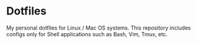 # Dotfiles

My personal dotfiles for Linux / Mac OS systems. This repository includes configs only for Shell applications such as Bash, Vim, Tmux, etc.

